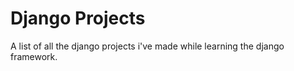 # Django Projects

A list of all the django projects i've made while learning the django framework.
